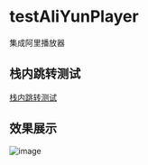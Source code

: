 # testAliYunPlayer
集成阿里播放器

## 栈内跳转测试
[栈内跳转测试](test.md)

## 效果展示

![image](https://github.com/tgcityPlum/testAliYunPlayer/blob/master/picture/screenRecording.gif)
